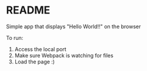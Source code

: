 # README

Simple app that displays "Hello World!!" on the browser

To run:
1. Access the local port
2. Make sure Webpack is watching for files
3. Load the page 
:)
